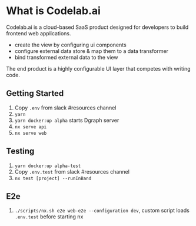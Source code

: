 # **What is Codelab**.ai

Codelab.ai is a cloud-based SaaS product designed for developers to build frontend web applications.

- create the view by configuring ui components
- configure external data store & map them to a data transformer
- bind transformed external data to the view

The end product is a highly configurable UI layer that competes with writing code.

## Getting Started

1. Copy `.env` from slack #resources channel
2. `yarn`
3. `yarn docker:up alpha` starts Dgraph server
4. `nx serve api`
5. `nx serve web`

## Testing

1. `yarn docker:up alpha-test`
1. Copy `.env.test` from slack #resources channel
1. `nx test [project] --runInBand`

## E2e

1. `./scripts/nx.sh e2e web-e2e --configuration dev`, custom script loads `.env.test` before starting nx
